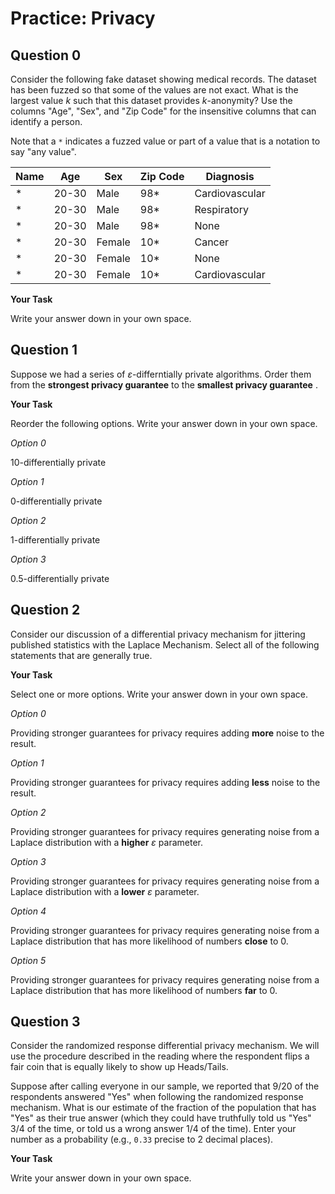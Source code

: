 # <i class="far fa-edit fa-fw"></i> Practice: Privacy

## Question 0

Consider the following fake dataset showing medical records. The dataset has been fuzzed so that some of the values are not exact. What is the largest value $k$ such that this dataset provides $k$-anonymity? Use the columns "Age", "Sex", and "Zip Code" for the insensitive columns that can identify a person.

Note that a `*` indicates a fuzzed value or part of a value that is a notation to say "any value".

| Name | Age   | Sex    | Zip Code | Diagnosis      |
| ---- | ----- | ------ | -------- | -------------- |
| \*   | 20-30 | Male   | 98\*     | Cardiovascular |
| \*   | 20-30 | Male   | 98\*     | Respiratory    |
| \*   | 20-30 | Male   | 98\*     | None           |
| \*   | 20-30 | Female | 10\*     | Cancer         |
| \*   | 20-30 | Female | 10\*     | None           |
| \*   | 20-30 | Female | 10\*     | Cardiovascular |

**<i class="far fa-edit fa-fw"></i> Your Task**

Write your answer down in your own space.

## Question 1

Suppose we had a series of $\varepsilon$-differntially private algorithms. Order them from the **strongest privacy guarantee** to the **smallest privacy guarantee** .

**<i class="far fa-edit fa-fw"></i> Your Task**

Reorder the following options. Write your answer down in your own space.

_<i class="fas fa-sort fa-fw"></i> Option 0_

10-differentially private

_<i class="fas fa-sort fa-fw"></i> Option 1_

0-differentially private

_<i class="fas fa-sort fa-fw"></i> Option 2_

1-differentially private

_<i class="fas fa-sort fa-fw"></i> Option 3_

0.5-differentially private

## Question 2

Consider our discussion of a differential privacy mechanism for jittering published statistics with the Laplace Mechanism. Select all of the following statements that are generally true.

**<i class="far fa-edit fa-fw"></i> Your Task**

Select one or more options. Write your answer down in your own space.

_<i class="far fa-square fa-fw"></i> Option 0_

Providing stronger guarantees for privacy requires adding **more** noise to the result.

_<i class="far fa-square fa-fw"></i> Option 1_

Providing stronger guarantees for privacy requires adding **less** noise to the result.

_<i class="far fa-square fa-fw"></i> Option 2_

Providing stronger guarantees for privacy requires generating noise from a Laplace distribution with a **higher** $\varepsilon$ parameter.

_<i class="far fa-square fa-fw"></i> Option 3_

Providing stronger guarantees for privacy requires generating noise from a Laplace distribution with a **lower** $\varepsilon$ parameter.

_<i class="far fa-square fa-fw"></i> Option 4_

Providing stronger guarantees for privacy requires generating noise from a Laplace distribution that has more likelihood of numbers **close** to 0.

_<i class="far fa-square fa-fw"></i> Option 5_

Providing stronger guarantees for privacy requires generating noise from a Laplace distribution that has more likelihood of numbers **far** to 0.

## Question 3

Consider the randomized response differential privacy mechanism. We will use the procedure described in the reading where the respondent flips a fair coin that is equally likely to show up Heads/Tails.

Suppose after calling everyone in our sample, we reported that 9/20 of the respondents answered "Yes" when following the randomized response mechanism. What is our estimate of the fraction of the population that has "Yes" as their true answer (which they could have truthfully told us "Yes" 3/4 of the time, or told us a wrong answer 1/4 of the time). Enter your number as a probability (e.g., `0.33` precise to 2 decimal places).

**<i class="far fa-edit fa-fw"></i> Your Task**

Write your answer down in your own space.

